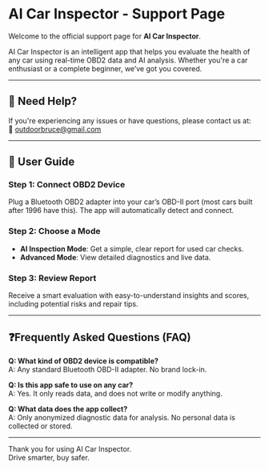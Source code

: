 # AI Car Inspector - Support Page

Welcome to the official support page for **AI Car Inspector**.

AI Car Inspector is an intelligent app that helps you evaluate the health of any car using real-time OBD2 data and AI analysis. Whether you're a car enthusiast or a complete beginner, we’ve got you covered.

---

## 🔧 Need Help?

If you're experiencing any issues or have questions, please contact us at:  
📧 outdoorbruce@gmail.com

---

## 📘 User Guide

### Step 1: Connect OBD2 Device  
Plug a Bluetooth OBD2 adapter into your car’s OBD-II port (most cars built after 1996 have this). The app will automatically detect and connect.

### Step 2: Choose a Mode  
- **AI Inspection Mode**: Get a simple, clear report for used car checks.  
- **Advanced Mode**: View detailed diagnostics and live data.

### Step 3: Review Report  
Receive a smart evaluation with easy-to-understand insights and scores, including potential risks and repair tips.

---

## ❓Frequently Asked Questions (FAQ)

**Q: What kind of OBD2 device is compatible?**  
A: Any standard Bluetooth OBD-II adapter. No brand lock-in.

**Q: Is this app safe to use on any car?**  
A: Yes. It only reads data, and does not write or modify anything.

**Q: What data does the app collect?**  
A: Only anonymized diagnostic data for analysis. No personal data is collected or stored.

---



Thank you for using AI Car Inspector.  
Drive smarter, buy safer.
